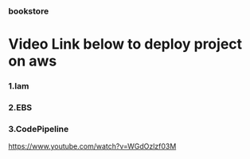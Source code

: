 ﻿### bookstore
# Video Link below to deploy project on aws
### 1.Iam 
### 2.EBS
### 3.CodePipeline
https://www.youtube.com/watch?v=WGdOzlzf03M
